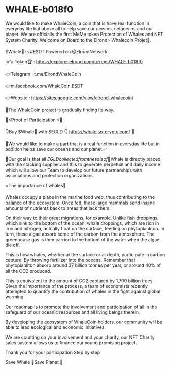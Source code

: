 # WHALE-b018f0
We would like to make WhaleCoin, a coin that is have real function in everyday life but above all to help save our oceans, cetaceans and our planet. We are officially the first MeMe token Protection of Whales and NFT System Charity. 
Welcome on Board to the Elrond⚡ Whalecoin Projet🐳.

$Whale🐳 is #ESDT Powered on @ElrondNetwork

Info Token🏆 : https://explorer.elrond.com/tokens/WHALE-b018f0

👉Telegram : t.me/ElrondWhaleCoin

👉m.facebook.com/WhaleCoin.ESDT

👉Website : https://sites.google.com/view/elrond-whalecoin/        

🐳The WhaleCoin project is gradually finding its way.

🤝⚡Proof of Participation ⚡🤝

👇Buy $Whale🐳 with $EGLD 👇
https://whale.so-crypto.com/ 🐳

🙏We would like to make a part that is a real function in everyday life but in addition helps save our oceans and our planet.✅

🚀Our goal is that all $EGLD  collected from the sale of🐳$Whale is directly placed with the stacking supplier and this to generate perpetual and daily income which will allow our Team to develop our future partnerships with associations and protection organizations.

⭐The importance of whales🐳

Whales occupy a place in the marine food web, thus contributing to the balance of the ecosystem. Once fed, these large mammals send insane amounts of nutrients back to areas that lack them.

On their way to their great migrations, for example. Unlike fish droppings, which sink to the bottom of the ocean, whale droppings, which are rich in iron and nitrogen, actually float on the surface, feeding on phytoplankton. In turn, these algae absorb some of the carbon from the atmosphere. The greenhouse gas is then carried to the bottom of the water when the algae die off.

This is how whales, whether at the surface or at depth, participate in carbon capture. By throwing fertilizer into the oceans. Remember that phytoplankton absorb around 37 billion tonnes per year, or around 40% of all the CO2 produced.

This is equivalent to the amount of CO2 captured by 1,700 billion trees. Given the importance of the process, a team of economists recently attempted to quantify the contribution of whales in the fight against global warming.

Our roadmap is to promote the involvement and participation of all in the safeguard of our oceanic resources and all living beings therein.

By developing the ecosystem of WhaleCoin holders, our community will be able to lead ecological and economic initiatives.

We are counting on your involvement and your charity, our NFT Charity sales system allows us to finance our young promising project. 

Thank you for your participation
Step by step

Save Whale 🐳Save Planet 💞
